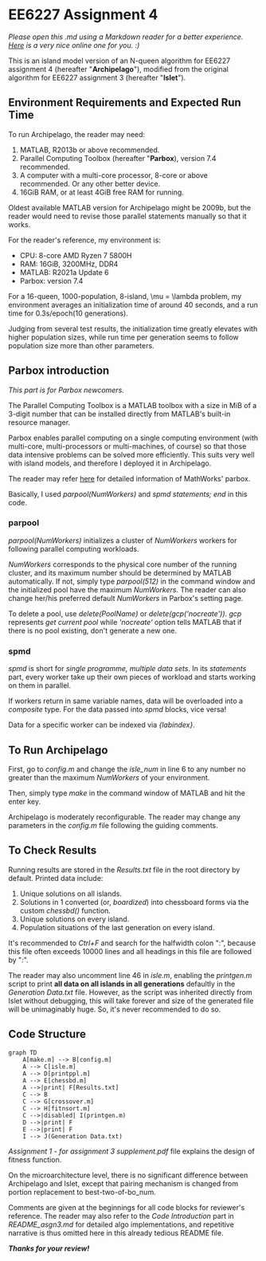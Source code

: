 # EE6227 Assignment 4 

*Please open this .md using a Markdown reader for a better experience. [Here](https://stackedit.io/app#) is a very nice online one for you. :)*

This is an island model version of an N-queen algorithm for EE6227 assignment 4 (hereafter "**Archipelago**"), modified from the original algorithm for EE6227 assignment 3 (hereafter "**Islet**"). 

## Environment Requirements and Expected Run Time 

To run Archipelago, the reader may need: 

1. MATLAB, R2013b or above recommended. 
2. Parallel Computing Toolbox (hereafter "**Parbox**), version 7.4 recommended. 
3. A computer with a multi-core processor, 8-core or above recommended. Or any other better device. 
4. 16GiB RAM, or at least 4GiB free RAM for running. 

Oldest available MATLAB version for Archipelago might be 2009b, but the reader would need to revise those parallel statements manually so that it works. 

For the reader's reference, my environment is: 

- CPU: 8-core AMD Ryzen 7 5800H 
- RAM: 16GiB, 3200MHz, DDR4 
- MATLAB: R2021a Update 6 
- Parbox: version 7.4 

For a 16-queen, 1000-population, 8-island, \mu = \lambda problem, my environment averages an initialization time of around 40 seconds, and a run time for 0.3s/epoch(10 generations).

Judging from several test results, the initialization time greatly elevates with higher population sizes, while run time per generation seems to follow population size more than other parameters. 

## Parbox introduction 

*This part is for Parbox newcomers.*

The Parallel Computing Toolbox is a MATLAB toolbox with a size in MiB of a 3-digit number that can be installed directly from MATLAB's built-in resource manager. 

Parbox enables parallel computing on a single computing environment (with multi-core, multi-processors or multi-machines, of course) so that those data intensive problems can be solved more efficiently. This suits very well with island models, and therefore I deployed it in Archipelago. 

The reader may refer [here](https://www.mathworks.com/help/releases/R2021a/parallel-computing/index.html) for detailed information of MathWorks' parbox. 

Basically, I used *parpool(NumWorkers)* and *spmd statements; end* in this code. 

### parpool 

*parpool(NumWorkers)* initializes a cluster of *NumWorkers* workers for following parallel computing workloads. 

*NumWorkers* corresponds to the physical core number of the running cluster, and its maximum number should be determined by MATLAB automatically. If not, simply type *parpool(512)* in the command window and the initialized pool have the maximum *NumWorkers*. The reader can also change her/his preferred default *NumWorkers* in Parbox's setting page. 

To delete a pool, use *delete(PoolName)* or *delete(gcp('nocreate'))*. *gcp* represents *get current pool* while *'nocreate'* option tells MATLAB that if there is no pool existing, don't generate a new one. 

### spmd 

*spmd* is short for *single programme, multiple data sets*. In its *statements* part, every worker take up their own pieces of workload and starts working on them in parallel. 

If workers return in same variable names, data will be overloaded into a *composite* type. For the data passed into *spmd* blocks, vice versa! 

Data for a specific worker can be indexed via *{labindex}*. 

## To Run Archipelago 

First, go to *config.m* and change the *isle_num* in line 6 to any number no greater than the maximum *NumWorkers* of your environment. 

Then, simply type *make* in the command window of MATLAB and hit the enter key. 

Archipelago is moderately reconfigurable. The reader may change any parameters in the *config.m* file following the guiding comments. 

## To Check Results 

Running results are stored in the *Results.txt* file in the root directory by default. Printed data include: 

1. Unique solutions on all islands. 
2. Solutions in 1 converted (or, *boardized*) into chessboard forms via the custom *chessbd()* function. 
3. Unique solutions on every island. 
4. Population situations of the last generation on every island. 

It's recommended to *Ctrl+F* and search for the halfwidth colon "*:*", because this file often exceeds 10000 lines and all headings in this file are followed by "*:*". 

The reader may also uncomment line 46 in *isle.m*, enabling the *printgen.m* script to print **all data on all islands in all generations** defaultly in the *Generation Data.txt* file. However, as the script was inherited directly from Islet without debugging, this will take forever and size of the generated file will be unimaginably huge. So, it's never recommended to do so. 

## Code Structure 

```mermaid 
graph TD
    A[make.m] --> B[config.m] 
    A --> C[isle.m] 
    A --> D[printppl.m] 
    A --> E[chessbd.m] 
    A -->|print| F[Results.txt] 
    C --> B 
    C --> G[crossover.m] 
    C --> H[fitnsort.m] 
    C -->|disabled| I(printgen.m) 
    D -->|print| F
    E -->|print| F
    I --> J(Generation Data.txt) 
```

*Assignment 1 - for assignment 3 supplement.pdf* file explains the design of fitness function. 

On the microarchitecture level, there is no significant difference between Archipelago and Islet, except that pairing mechanism is changed from portion replacement to best-two-of-bo_num. 

Comments are given at the beginnings for all code blocks for reviewer's reference. The reader may also refer to the *Code Introduction* part in *README_asgn3.md* for detailed algo implementations, and repetitive narrative is thus omitted here in this already tedious README file. 

***Thanks for your review!***